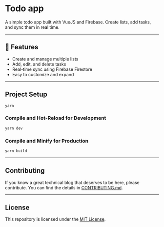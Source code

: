# Todo app

A simple todo app built with VueJS and Firebase. Create lists, add tasks, and sync them in real time.

---

## 🚀 Features

- Create and manage multiple lists
- Add, edit, and delete tasks
- Real-time sync using Firebase Firestore
- Easy to customize and expand

---

## Project Setup

```sh
yarn
```

### Compile and Hot-Reload for Development

```sh
yarn dev
```

### Compile and Minify for Production

```sh
yarn build
```

---

## Contributing

If you know a great technical blog that deserves to be here, please contribute. You can find the details in [CONTRIBUTING.md](CONTRIBUTING.md).

---

## License

This repository is licensed under the [MIT License](LICENSE).
